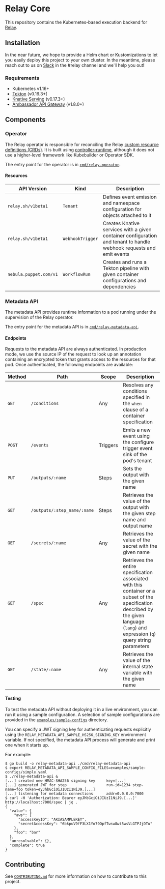 # Relay Core

This repository contains the Kubernetes-based execution backend for
[Relay](https://relay.sh).

## Installation

In the near future, we hope to provide a Helm chart or Kustomizations to let you
easily deploy this project to your own cluster. In the meantime, please reach
out to us on [Slack](https://slack.puppet.com/) in the #relay channel and we'll
help you out!

### Requirements

* Kubernetes v1.16+
* [Tekton](https://tekton.dev/) (v0.16.3+)
* [Knative Serving](https://knative.dev/) (v0.17.3+)
* [Ambassador API Gateway](https://www.getambassador.io/docs/latest/topics/install/install-ambassador-oss/) (v1.8.0+)

## Components

### Operator

The Relay operator is responsible for reconciling the Relay [custom resource
definitions
(CRDs)](https://kubernetes.io/docs/concepts/extend-kubernetes/api-extension/custom-resources/).
It is built using
[controller-runtime](https://github.com/kubernetes-sigs/controller-runtime/),
although it does not use a higher-level framework like Kubebuilder or Operator
SDK.

The entry point for the operator is in
[`cmd/relay-operator`](cmd/relay-operator).

#### Resources

| API Version | Kind | Description |
|-------------|------|-------------|
| `relay.sh/v1beta1` | `Tenant` | Defines event emission and namespace configuration for objects attached to it |
| `relay.sh/v1beta1` | `WebhookTrigger` | Creates Knative services with a given container configuration and tenant to handle webhook requests and emit events |
| `nebula.puppet.com/v1` | `WorkflowRun` | Creates and runs a Tekton pipeline with given container configurations and dependencies |

### Metadata API

The metadata API provides runtime information to a pod running under the
supervision of the Relay operator.

The entry point for the metadata API is in
[`cmd/relay-metadata-api`](cmd/relay-metadata-api).

#### Endpoints

Requests to the metadata API are always authenticated. In production mode, we
use the source IP of the request to look up an annotation containing an
encrypted token that grants access to the resources for that pod. Once
authenticated, the following endpoints are available:

| Method | Path | Scope | Description |
|--------|------|-------|-------------|
| `GET` | `/conditions` | Any | Resolves any conditions specified in the `when` clause of a container specification |
| `POST` | `/events` | Triggers | Emits a new event using the configure trigger event sink of the pod's tenant |
| `PUT` | `/outputs/:name` | Steps | Sets the output with the given name |
| `GET` | `/outputs/:step_name/:name` | Steps | Retrieves the value of the output with the given step name and output name |
| `GET` | `/secrets/:name` | Any | Retrieves the value of the secret with the given name |
| `GET` | `/spec` | Any | Retrieves the entire specification associated with this container or a subset of the specification described by the given language (`lang`) and expression (`q`) query string parameters |
| `GET` | `/state/:name` | Any | Retrieves the value of the internal state variable with the given name |

#### Testing

To test the metadata API without deploying it in a live environment, you can run
it using a sample configuration. A selection of sample configurations are
provided in the [`examples/sample-configs`](examples/sample-configs) directory.

You can specify a JWT signing key for authenticating requests explicitly using
the `RELAY_METADATA_API_SAMPLE_HS256_SIGNING_KEY` environment variable. If not
specified, the metadata API process will generate and print one when it starts
up.

For example:

```console
$ go build -o relay-metadata-api ./cmd/relay-metadata-api
$ export RELAY_METADATA_API_SAMPLE_CONFIG_FILES=examples/sample-configs/simple.yaml
$ ./relay-metadata-api &
[...] created new HMAC-SHA256 signing key     key=[...]
[...] generated JWT for step                  run-id=1234 step-name=foo token=eyJhbGciOiJIUzI1NiJ9.[...]
[...] listening for metadata connections      addr=0.0.0.0:7000
$ curl -H 'Authorization: Bearer eyJhbGciOiJIUzI1NiJ9.[...]' http://localhost:7000/spec | jq .
{
  "value": {
    "aws": {
      "accessKeyID": "AKIASAMPLEKEY",
      "secretAccessKey": "6bkpuV9fF3LX1Yo79OpfTwsw8wt5wsVLGTPJjDTu"
    },
    "foo": "bar"
  },
  "unresolvable": {},
  "complete": true
}
```

## Contributing

See [`CONTRIBUTING.md`](CONTRIBUTING.md) for more information on how to
contribute to this project.
